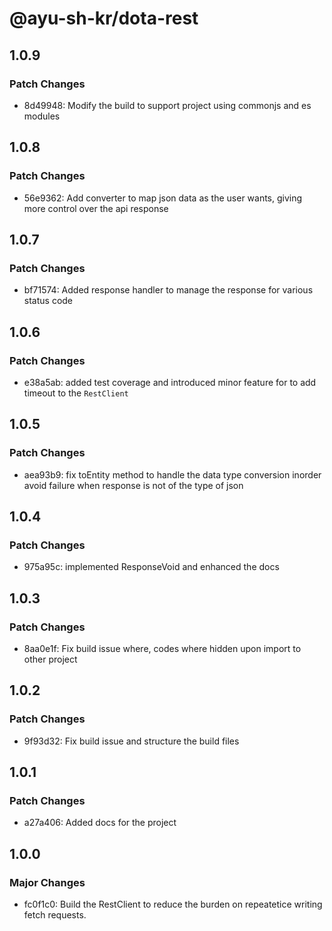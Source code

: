 # @ayu-sh-kr/dota-rest

## 1.0.9

### Patch Changes

- 8d49948: Modify the build to support project using commonjs and es modules

## 1.0.8

### Patch Changes

- 56e9362: Add converter to map json data as the user wants, giving more control over the api response

## 1.0.7

### Patch Changes

- bf71574: Added response handler to manage the response for various status code

## 1.0.6

### Patch Changes

- e38a5ab: added test coverage and introduced minor feature for to add timeout to the `RestClient`

## 1.0.5

### Patch Changes

- aea93b9: fix toEntity method to handle the data type conversion inorder avoid failure when response is not of the type of json

## 1.0.4

### Patch Changes

- 975a95c: implemented ResponseVoid and enhanced the docs

## 1.0.3

### Patch Changes

- 8aa0e1f: Fix build issue where, codes where hidden upon import to other project

## 1.0.2

### Patch Changes

- 9f93d32: Fix build issue and structure the build files

## 1.0.1

### Patch Changes

- a27a406: Added docs for the project

## 1.0.0

### Major Changes

- fc0f1c0: Build the RestClient to reduce the burden on repeatetice writing fetch requests.

